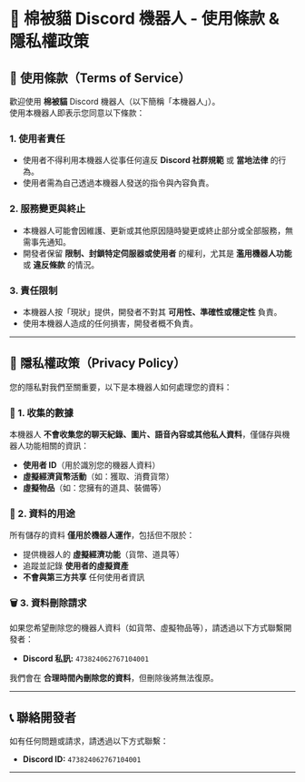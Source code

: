 # 📜 棉被貓 Discord 機器人 - 使用條款 & 隱私權政策

## 📌 使用條款（Terms of Service）
歡迎使用 **棉被貓** Discord 機器人（以下簡稱「本機器人」）。  
使用本機器人即表示您同意以下條款：

### 1. 使用者責任
- 使用者不得利用本機器人從事任何違反 **Discord 社群規範** 或 **當地法律** 的行為。
- 使用者需為自己透過本機器人發送的指令與內容負責。

### 2. 服務變更與終止
- 本機器人可能會因維護、更新或其他原因隨時變更或終止部分或全部服務，無需事先通知。
- 開發者保留 **限制、封鎖特定伺服器或使用者** 的權利，尤其是 **濫用機器人功能** 或 **違反條款** 的情況。

### 3. 責任限制
- 本機器人按「現狀」提供，開發者不對其 **可用性、準確性或穩定性** 負責。
- 使用本機器人造成的任何損害，開發者概不負責。

---

## 🔐 隱私權政策（Privacy Policy）
您的隱私對我們至關重要，以下是本機器人如何處理您的資料：

### 📁 1. 收集的數據
本機器人 **不會收集您的聊天紀錄、圖片、語音內容或其他私人資料**，僅儲存與機器人功能相關的資訊：
- **使用者 ID**（用於識別您的機器人資料）
- **虛擬經濟貨幣活動**（如：獲取、消費貨幣）
- **虛擬物品**（如：您擁有的道具、裝備等）

### 💾 2. 資料的用途
所有儲存的資料 **僅用於機器人運作**，包括但不限於：
- 提供機器人的 **虛擬經濟功能**（貨幣、道具等）
- 追蹤並記錄 **使用者的虛擬資產**
- **不會與第三方共享** 任何使用者資訊

### 🗑️ 3. 資料刪除請求
如果您希望刪除您的機器人資料（如貨幣、虛擬物品等），請透過以下方式聯繫開發者：

- **Discord 私訊:** `473824062767104001`

我們會在 **合理時間內刪除您的資料**，但刪除後將無法復原。

---

## 📞 聯絡開發者
如有任何問題或請求，請透過以下方式聯繫：
- **Discord ID:** `473824062767104001`

---

